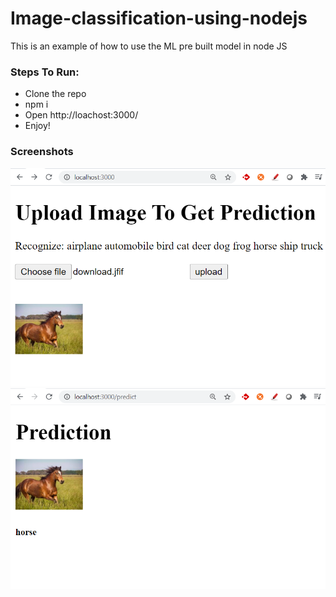 # Image-classification-using-nodejs

This is an example of how to use the ML pre built model in node JS

### Steps To Run:

- Clone the repo
- npm i
- Open http://loachost:3000/
- Enjoy!

### Screenshots

<img src="screenshots/upload.png">

<img src="screenshots/predict.png">
